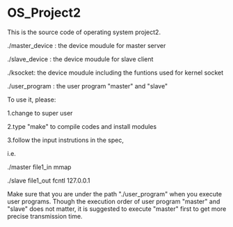 # OS_Project2


This is the source code of operating system project2.

./master_device : the device moudule for master server

./slave_device  : the device moudule for slave client

./ksocket: the device moudule including the funtions used for kernel socket

./user_program : the user program "master" and "slave"


To use it, please:

1.change to super user

2.type "make" to compile codes and install modules

3.follow the input instrutions in the spec, 

i.e.

./master file1_in mmap

./slave file1_out fcntl 127.0.0.1

Make sure that you are under the path "./user_program" when you execute user programs.
Though the execution order of user program "master" and "slave" does not matter,
it is suggested to execute "master" first to get more precise transmission time.

